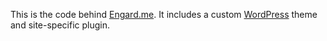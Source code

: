 This is the code behind [Engard.me](https://www.engard.me). It includes a custom [WordPress](https://wordpress.org/) theme and site-specific plugin.